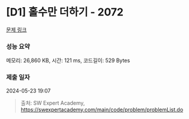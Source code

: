 # [D1] 홀수만 더하기 - 2072 

[문제 링크](https://swexpertacademy.com/main/code/problem/problemDetail.do?contestProbId=AV5QSEhaA5sDFAUq) 

### 성능 요약

메모리: 26,860 KB, 시간: 121 ms, 코드길이: 529 Bytes

### 제출 일자

2024-05-23 19:07



> 출처: SW Expert Academy, https://swexpertacademy.com/main/code/problem/problemList.do
